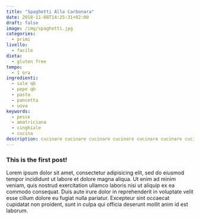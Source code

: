 ```yaml
---
title: "Spaghetti Alla Carbonara"
date: 2018-11-08T14:25:31+02:00
draft: false
image: /img/spaghetti.jpg
categories:
  - primi
livello:
  - facile
dieta:
  - gluten free
tempo:
  - 1 ora
ingredienti:
  - sale qb
  - pepe qb
  - pasta
  - pancetta
  - uova
keywords:
  - pesce
  - amatriciana
  - cinghiale
  - cucina
description: cucinare cucinare cucinare cucinare cucinare cucinare cucinare cucinare
---
```

### This is the first post!

Lorem ipsum dolor sit amet, consectetur adipisicing elit, sed do eiusmod tempor incididunt ut labore et dolore magna aliqua. Ut enim ad minim veniam, quis nostrud exercitation ullamco laboris nisi ut aliquip ex ea commodo consequat. Duis aute irure dolor in reprehenderit in voluptate velit esse cillum dolore eu fugiat nulla pariatur. Excepteur sint occaecat cupidatat non proident, sunt in culpa qui officia deserunt mollit anim id est laborum.
